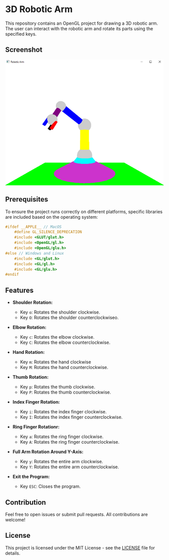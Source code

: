 # 3D Robotic Arm

This repository contains an OpenGL project for drawing a 3D robotic arm. The user can interact with the robotic arm and rotate its parts using the specified keys.

## Screenshot
<div align="center">
  <img src="img/arm.png" alt="3D Robotic Arm" height="400em">
</div>

## Prerequisites

To ensure the project runs correctly on different platforms, specific libraries are included based on the operating system:

```c
#ifdef __APPLE__ // MacOS
    #define GL_SILENCE_DEPRECATION
    #include <GLUT/glut.h>
    #include <OpenGL/gl.h>
    #include <OpenGL/glu.h>
#else // Windows and Linux
    #include <GL/glut.h>
    #include <GL/gl.h>
    #include <GL/glu.h>
#endif
```

## Features

- **Shoulder Rotation:**
  - Key `o`: Rotates the shoulder clockwise.
  - Key `O`: Rotates the shoulder counterclockwiseo.
  
- **Elbow Rotation:**
  - Key `c`: Rotates the elbow clockwise.
  - Key `C`: Rotates the elbow counterclockwise.

- **Hand Rotation:**
  - Key `m`: Rotates the hand clockwise
  - Key `M`: Rotates the hand counterclockwise.

- **Thumb Rotation:**
  - Key `p`: Rotates the thumb clockwise.
  - Key `P`: Rotates the thumb counterclockwise.
  
- **Index Finger Rotation:**
  - Key `i`: Rotates the index finger clockwise.
  - Key `I`: Rotates the index finger counterclockwise.
  
- **Ring Finger Rotationr:**
  - Key `a`: Rotates the ring finger clockwise.
  - Key `A`: Rotates the ring finger counterclockwise.
  
- **Full Arm Rotation Around Y-Axis:**
  - Key `y`: Rotates the entire arm clockwise.
  - Key `Y`: Rotates the entire arm counterclockwise.
  
- **Exit the Program:**
  - Key `ESC`: Closes the program.

## Contribution

Feel free to open issues or submit pull requests. All contributions are welcome!

## License

This project is licensed under the MIT License - see the [LICENSE](LICENSE) file for details.
